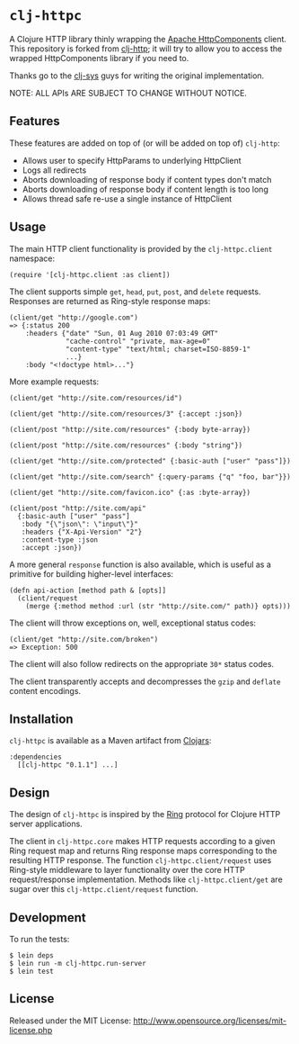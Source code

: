 # `clj-httpc`

A Clojure HTTP library thinly wrapping the [Apache HttpComponents](http://hc.apache.org/) client.  This repository is forked from [clj-http](http://hc.apache.org); it will try to allow you to access the wrapped HttpComponents library if you need to.

Thanks go to the [clj-sys](https://github.com/clj-sys) guys for writing the original implementation.

NOTE: ALL APIs ARE SUBJECT TO CHANGE WITHOUT NOTICE.

## Features

These features are added on top of (or will be added on top of) `clj-http`:

- Allows user to specify HttpParams to underlying HttpClient
- Logs all redirects
- Aborts downloading of response body if content types don't match
- Aborts downloading of response body if content length is too long
- Allows thread safe re-use a single instance of HttpClient

## Usage

The main HTTP client functionality is provided by the `clj-httpc.client` namespace:

    (require '[clj-httpc.client :as client])

The client supports simple `get`, `head`, `put`, `post`, and `delete` requests. Responses are returned as Ring-style response maps:

    (client/get "http://google.com")
    => {:status 200
        :headers {"date" "Sun, 01 Aug 2010 07:03:49 GMT"
                  "cache-control" "private, max-age=0"
                  "content-type" "text/html; charset=ISO-8859-1"
                  ...}
        :body "<!doctype html>..."}

More example requests:

    (client/get "http://site.com/resources/id")

    (client/get "http://site.com/resources/3" {:accept :json})

    (client/post "http://site.com/resources" {:body byte-array})

    (client/post "http://site.com/resources" {:body "string"})

    (client/get "http://site.com/protected" {:basic-auth ["user" "pass"]})

    (client/get "http://site.com/search" {:query-params {"q" "foo, bar"}})

    (client/get "http://site.com/favicon.ico" {:as :byte-array})

    (client/post "http://site.com/api"
      {:basic-auth ["user" "pass"]
       :body "{\"json\": \"input\"}"
       :headers {"X-Api-Version" "2"}
       :content-type :json
       :accept :json})

A more general `response` function is also available, which is useful as a primitive for building higher-level interfaces:

    (defn api-action [method path & [opts]]
      (client/request
        (merge {:method method :url (str "http://site.com/" path)} opts)))

The client will throw exceptions on, well, exceptional status codes:

    (client/get "http://site.com/broken")
    => Exception: 500

The client will also follow redirects on the appropriate `30*` status codes.

The client transparently accepts and decompresses the `gzip` and `deflate` content encodings.

## Installation

`clj-httpc` is available as a Maven artifact from [Clojars](http://clojars.org/clj-httpc):

    :dependencies
      [[clj-httpc "0.1.1"] ...]

## Design

The design of `clj-httpc` is inspired by the [Ring](http://github.com/mmcgrana/ring) protocol for Clojure HTTP server applications.

The client in `clj-httpc.core` makes HTTP requests according to a given Ring request map and returns Ring response maps corresponding to the resulting HTTP response. The function `clj-httpc.client/request` uses Ring-style middleware to layer functionality over the core HTTP request/response implementation. Methods like `clj-httpc.client/get` are sugar over this `clj-httpc.client/request` function.

## Development

To run the tests:

    $ lein deps
    $ lein run -m clj-httpc.run-server
    $ lein test

## License

Released under the MIT License: <http://www.opensource.org/licenses/mit-license.php>
